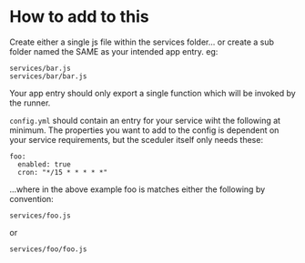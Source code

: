 # How to add to this

Create either a single js file within the services folder... or create a sub folder named the SAME as your intended app entry. eg:

~~~
services/bar.js
services/bar/bar.js
~~~

Your app entry should only export a single function which will be invoked by the runner.

`config.yml` should contain an entry for your service wiht the following at minimum. The properties you want to add to the config is dependent on your service requirements, but the sceduler itself only needs these:

~~~
foo: 
  enabled: true
  cron: "*/15 * * * * *"
~~~

...where in the above example foo is matches either the following by convention:
~~~
services/foo.js
~~~

or 

~~~
services/foo/foo.js
~~~